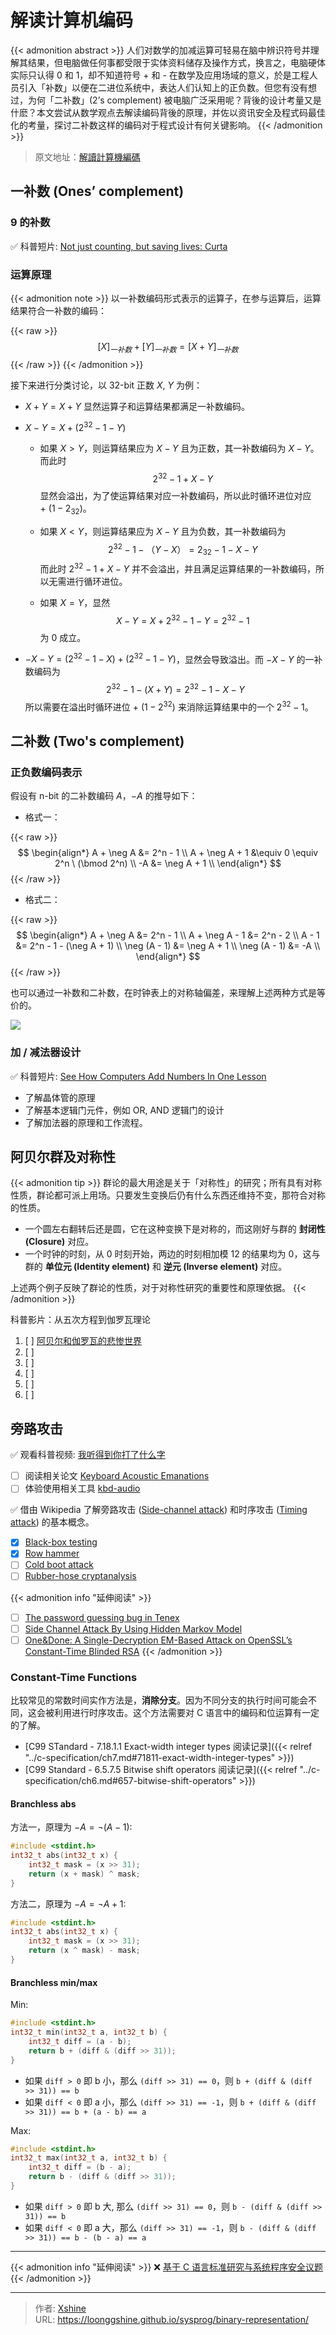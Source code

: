 # 解读计算机编码


{{< admonition abstract >}}
人们对数学的加减运算可轻易在脑中辨识符号并理解其结果，但电脑做任何事都受限于实体资料储存及操作方式，换言之，电脑硬体实际只认得 0 和 1，却不知道符号 + 和 - 在数学及应用场域的意义，於是工程人员引入「补数」以便在二进位系统中，表达人们认知上的正负数。但您有没有想过，为何「二补数」(2’s complement) 被电脑广泛采用呢？背後的设计考量又是什麽？本文尝试从数学观点去解读编码背後的原理，并佐以资讯安全及程式码最佳化的考量，探讨二补数这样的编码对于程式设计有何关键影响。
{{< /admonition >}}

<!--more-->

> 原文地址：[解讀計算機編碼](https://hackmd.io/@sysprog/binary-representation)

## 一补数 (Ones’ complement)

### 9 的补数

:white_check_mark: 科普短片: [Not just counting, but saving lives: Curta][not-just-counting-but-saving-lives-curta]

### 运算原理

{{< admonition note >}}
以一补数编码形式表示的运算子，在参与运算后，运算结果符合一补数的编码：

{{< raw >}}
$$
[X]_{一补数} + [Y]_{一补数} = [X+Y]_{一补数}
$$
{{< /raw >}}
{{< /admonition >}}

接下来进行分类讨论，以 32-bit 正数 $X$, $Y$ 为例：

- $X + Y = X + Y$ 显然运算子和运算结果都满足一补数编码。

- $X - Y = X + (2^{32} - 1 - Y)$

  - 如果 $X > Y$，则运算结果应为 $X - Y$ 且为正数，其一补数编码为 $X - Y$。而此时 
  $$
  2^{32} - 1 + X - Y
  $$ 
  显然会溢出，为了使运算结果对应一补数编码，所以此时循环进位对应 $+\ (1 - 2_{32})$。

  - 如果 $X < Y$，则运算结果应为 $X - Y$ 且为负数，其一补数编码为 
  $$
  2^{32} - 1 - （Y - X） = 2_{32} - 1 - X - Y
  $$
  而此时 $2^{32} - 1 + X - Y$ 并不会溢出，并且满足运算结果的一补数编码，所以无需进行循环进位。

  - 如果 $X = Y$，显然 
  $$
  X - Y = X + 2^{32} - 1 - Y = 2^{32} - 1
  $$
  为 0 成立。

- $-X - Y = (2^{32} - 1 - X) + (2^{32} - 1 - Y)$，显然会导致溢出。而 $-X - Y$ 的一补数编码为 
$$
2^{32} - 1 - (X + Y) = 2^{32} - 1 - X - Y
$$
所以需要在溢出时循环进位 $+\ (1 - 2^{32})$ 来消除运算结果中的一个 $2^{32} - 1$。

## 二补数 (Two's complement)

### 正负数编码表示

假设有 n-bit 的二补数编码 $A$，$-A$ 的推导如下：

- 格式一：

{{< raw >}}
$$
\begin{align*}
A + \neg A &= 2^n - 1 \\
A + \neg A + 1 &\equiv 0 \equiv 2^n \ (\bmod 2^n) \\
-A &= \neg A + 1 \\ 
\end{align*}
$$
{{< /raw >}}

- 格式二：

{{< raw >}}
$$
\begin{align*}
A + \neg A &= 2^n - 1 \\
A + \neg A - 1 &= 2^n - 2 \\
A - 1 &= 2^n - 1 - (\neg A + 1) \\ 
\neg (A - 1) &= \neg A + 1 \\
\neg (A - 1) &= -A \\
\end{align*}
$$
{{< /raw >}}

也可以通过一补数和二补数，在时钟表上的对称轴偏差，来理解上述两种方式是等价的。

![](/images/git/twos_complement.png)

### 加 / 减法器设计

:white_check_mark: 科普短片: [See How Computers Add Numbers In One Lesson][see-how-computers-add-numbers-in-one-lesson]

- 了解晶体管的原理
- 了解基本逻辑门元件，例如 OR, AND 逻辑门的设计
- 了解加法器的原理和工作流程。

## 阿贝尔群及对称性

{{< admonition tip >}}
群论的最大用途是关于「对称性」的研究；所有具有对称性质，群论都可派上用场。只要发生变换后仍有什么东西还维持不变，那符合对称的性质。

- 一个圆左右翻转后还是圆，它在这种变换下是对称的，而这刚好与群的 **封闭性 (Closure)** 对应。
- 一个时钟的时刻，从 0 时刻开始，两边的时刻相加模 12 的结果均为 0，这与群的 **单位元 (Identity element)** 和 **逆元 (Inverse element)** 对应。

上述两个例子反映了群论的性质，对于对称性研究的重要性和原理依据。
{{< /admonition >}}

科普影片：从五次方程到伽罗瓦理论

1. [ ] [阿贝尔和伽罗瓦的悲惨世界](https://www.youtube.com/watch?v=CdBbPkXxc3E)
2. [ ] []()
3. [ ] []()
4. [ ] []()
5. [ ] []()
6. [ ] []()

## 旁路攻击

:white_check_mark: 观看科普视频: [我听得到你打了什么字][2xCICHh4Pas]
- [ ] 阅读相关论文 [Keyboard Acoustic Emanations][kbdacoustic]
- [ ] 体验使用相关工具 [kbd-audio][kbd-audio]

:white_check_mark: 借由 Wikipedia 了解旁路攻击 ([Side-channel attack][side-channel-attack]) 和时序攻击 ([Timing attack][timing-attack]) 的基本概念。
- [x] [Black-box testing](https://en.wikipedia.org/wiki/Black-box_testing)
- [x] [Row hammer](https://en.wikipedia.org/wiki/Row_hammer)
- [ ] [Cold boot attack](https://en.wikipedia.org/wiki/Cold_boot_attack)
- [ ] [Rubber-hose cryptanalysis](https://en.wikipedia.org/wiki/Rubber-hose_cryptanalysis)

{{< admonition info "延伸阅读" >}}
- [ ] [The password guessing bug in Tenex](https://www.sjoerdlangkemper.nl/2016/11/01/tenex-password-bug/)
- [ ] [Side Channel Attack By Using Hidden Markov Model](https://www.cs.ox.ac.uk/files/271/NuffieldReport.pdf)
- [ ] [One&Done: A Single-Decryption EM-Based Attack on OpenSSL’s Constant-Time Blinded RSA](https://www.sjoerdlangkemper.nl/2016/11/01/tenex-password-bug/)
{{< /admonition >}}

### Constant-Time Functions

比较常见的常数时间实作方法是，**消除分支**。因为不同分支的执行时间可能会不同，这会被利用进行时序攻击。这个方法需要对 C 语言中的编码和位运算有一定的了解。

- [C99 STandard - 7.18.1.1 Exact-width integer types 阅读记录]({{< relref "../c-specification/ch7.md#71811-exact-width-integer-types" >}})
- [C99 Standard - 6.5.7.5 Bitwise shift operators 阅读记录]({{< relref "../c-specification/ch6.md#657-bitwise-shift-operators" >}})

#### Branchless abs

方法一，原理为 $-A = \neg (A - 1)$:

```c
#include <stdint.h>
int32_t abs(int32_t x) {
    int32_t mask = (x >> 31);
    return (x + mask) ^ mask;
}
```

方法二，原理为 $-A = \neg A + 1$:

```c
#include <stdint.h>
int32_t abs(int32_t x) {
    int32_t mask = (x >> 31);
    return (x ^ mask) - mask;
}
```

#### Branchless min/max

Min:

```c
#include <stdint.h>
int32_t min(int32_t a, int32_t b) {
    int32_t diff = (a - b);
    return b + (diff & (diff >> 31));
}
```
- 如果 `diff > 0` 即 b 小，那么 `(diff >> 31) == 0`，则 `b + (diff & (diff >> 31)) == b`
- 如果 `diff < 0` 即 a 小，那么 `(diff >> 31) == -1`，则 `b + (diff & (diff >> 31)) == b + (a - b) == a`

Max:

```c
#include <stdint.h>
int32_t max(int32_t a, int32_t b) {
    int32_t diff = (b - a);
    return b - (diff & (diff >> 31));
}
```
- 如果 `diff > 0` 即 b 大, 那么 `(diff >> 31) == 0`，则 `b - (diff & (diff >> 31)) == b`
- 如果 `diff < 0` 即 a 大，那么 `(diff >> 31) == -1`，则 `b - (diff & (diff >> 31)) == b - (b - a) == a`

---

{{< admonition info "延伸阅读" >}}
:x: [基于 C 语言标准研究与系统程序安全议题](https://hackmd.io/@sysprog/c-std-security)
{{< /admonition >}}


<!-- URL -->
[not-just-counting-but-saving-lives-curta]: https://www.youtube.com/watch?v=kRmExkQoOPY
[see-how-computers-add-numbers-in-one-lesson]: https://www.youtube.com/watch?v=VBDoT8o4q00
[2xCICHh4Pas]: https://www.youtube.com/watch?v=2xCICHh4Pas
[kbd-audio]: https://github.com/ggerganov/kbd-audio
[kbdacoustic]: https://web.eecs.umich.edu/~genkin/teaching/fall2019/EECS598-12_files/kbdacoustic.pdf
[side-channel-attack]: https://en.wikipedia.org/wiki/Side-channel_attack
[timing-attack]: https://en.wikipedia.org/wiki/Timing_attack


---

> 作者: [Xshine](https://github.com/LoongGshine)  
> URL: https://loonggshine.github.io/sysprog/binary-representation/  

